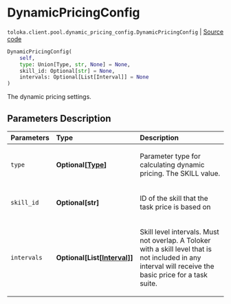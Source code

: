 # DynamicPricingConfig
`toloka.client.pool.dynamic_pricing_config.DynamicPricingConfig` | [Source code](https://github.com/Toloka/toloka-kit/blob/v1.0.1/src/client/pool/dynamic_pricing_config.py#L9)

```python
DynamicPricingConfig(
    self,
    type: Union[Type, str, None] = None,
    skill_id: Optional[str] = None,
    intervals: Optional[List[Interval]] = None
)
```

The dynamic pricing settings.

## Parameters Description

| Parameters | Type | Description |
| :----------| :----| :-----------|
`type`|**Optional\[[Type](toloka.client.pool.dynamic_pricing_config.DynamicPricingConfig.Type.md)\]**|<p>Parameter type for calculating dynamic pricing. The SKILL value.</p>
`skill_id`|**Optional\[str\]**|<p>ID of the skill that the task price is based on</p>
`intervals`|**Optional\[List\[[Interval](toloka.client.pool.dynamic_pricing_config.DynamicPricingConfig.Interval.md)\]\]**|<p>Skill level intervals. Must not overlap. A Toloker with a skill level that is not included in any interval will receive the basic price for a task suite.</p>
